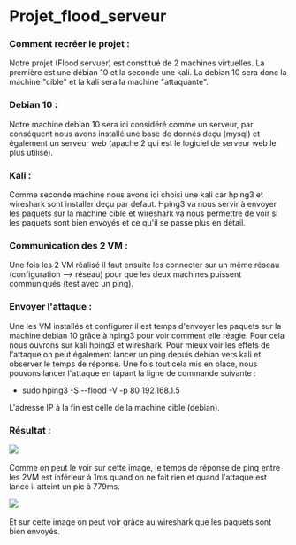 # Projet_flood_serveur

### Comment recréer le projet : 

Notre projet (Flood servuer) est constitué de 2 machines virtuelles. La première est une débian 10 et la seconde une kali. La debian 10 sera donc la machine "cible" et la kali sera la machine "attaquante".

### Debian 10 :

Notre machine debian 10 sera ici considéré comme un serveur, par conséquent nous avons installé une base de donnés deçu (mysql) et également un serveur web (apache 2 qui est le logiciel de serveur web le plus utilisé).

### Kali :

Comme seconde machine nous avons ici choisi une kali car hping3 et wireshark sont installer deçu par defaut. Hping3 va nous servir à envoyer les paquets sur la machine cible et wireshark va nous permettre de voir si les paquets sont bien envoyés et ce qu'il se passe plus en détail.

### Communication des 2 VM :

Une fois les 2 VM réalisé il faut ensuite les connecter sur un même réseau (configuration --> réseau) pour que les deux machines puissent communiqués (test avec un ping).

### Envoyer l'attaque :

Une les VM installés et configurer il est temps d'envoyer les paquets sur la machine debian 10 grâce à hping3 pour voir comment elle réagie. Pour cela nous ouvrons sur kali hping3 et wireshark. Pour mieux voir les effets de l'attaque on peut également lancer un ping depuis debian vers kali et observer le temps de réponse. Une fois tout cela mis en place, nous pouvons lancer l'attaque en tapant la ligne de commande suivante : 

- sudo hping3 -S --flood -V -p 80 192.168.1.5

L'adresse IP à la fin est celle de la machine cible (debian).

### Résultat :

![](https://cdn.discordapp.com/attachments/760983046539182090/839229552647208960/flood.jpg)
&nbsp;

Comme on peut le voir sur cette image, le temps de réponse de ping entre les 2VM est inférieur à 1ms quand on ne fait rien et quand l'attaque est lancé il atteint un pic à 779ms.

![](https://cdn.discordapp.com/attachments/760983046539182090/839231232339869706/flood.jpg)
&nbsp;

Et sur cette image on peut voir grâce au wireshark que les paquets sont bien envoyés.
